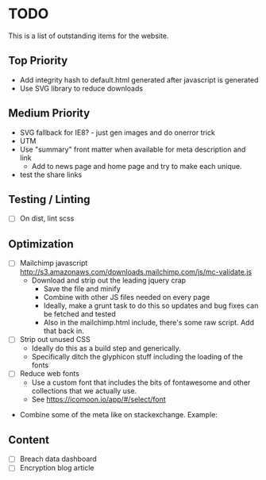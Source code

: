 # TODO

This is a list of outstanding items for the website.

## Top Priority

- Add integrity hash to default.html generated after javascript is generated
- Use SVG library to reduce downloads

## Medium Priority

- SVG fallback for IE8?  - just gen images and do onerror trick
- UTM
- Use "summary" front matter when available for meta description and link
  - Add to news page and home page and try to make each unique.
- test the share links

## Testing / Linting

- [ ] On dist, lint scss


## Optimization

- [ ] Mailchimp javascript http://s3.amazonaws.com/downloads.mailchimp.com/js/mc-validate.js
    - Download and strip out the leading jquery crap
        - Save the file and minify
        - Combine with other JS files needed on every page
        - Ideally, make a grunt task to do this so updates and bug fixes can be fetched and tested
        - Also in the mailchimp.html include, there's some raw script.  Add that back in.
- [ ] Strip out unused CSS
    - Ideally do this as a build step and generically.
    - Specifically ditch the glyphicon stuff including the loading of the fonts
- [ ] Reduce web fonts
    - Use a custom font that includes the bits of fontawesome and other collections that we actually use.
    - See https://icomoon.io/app/#/select/font
- Combine some of the meta like on stackexchange.  Example:

    <meta name="twitter:description" property="og:description" itemprop="description" content="It ..." />

## Content

- [ ] Breach data dashboard
- [ ] Encryption blog article
